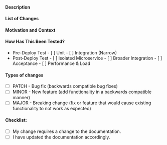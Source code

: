 #### Description
<!--- Please always add a PR description as if nobody knows anything about the context these changes come from. -->
<!--- Even if we are all from our internal team, we may not be on the same page. -->
<!--- Write this PR as you were contributing to a public OSS project, where nobody knows you and you have to earn their trust. -->
<!--- This will improve our projects in the long run! Thanks. -->

#### List of Changes
<!--- Describe your changes in detail -->

#### Motivation and Context
<!--- Why is this change required? What problem does it solve? -->

#### How Has This Been Tested?
<!--- Please describe in detail how you tested your changes. -->
<!--- Include details of your testing environment, tests ran to see how -->
<!--- your change affects other areas of the code, etc. -->
- Pre-Deploy Test
        - [ ] Unit 
        - [ ] Integration (Narrow)
- Post-Deploy Test
        - [ ] Isolated Microservice
        - [ ] Broader Integration
        - [ ] Acceptance
        - [ ] Performance & Load

#### Types of changes
<!--- What types of changes does your code introduce? Put an `x` in all the boxes that apply: -->

- [ ] PATCH - Bug fix (backwards compatible bug fixes)
- [ ] MINOR - New feature (add functionality in a backwards compatible manner)
- [ ] MAJOR - Breaking change (fix or feature that would cause existing functionality to not work as expected)

#### Checklist:
<!--- Go over all the following points, and put an `x` in all the boxes that apply. -->
<!--- If you're unsure about any of these, don't hesitate to ask. We're here to help! -->

- [ ] My change requires a change to the documentation.
- [ ] I have updated the documentation accordingly.
